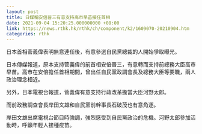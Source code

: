 ```yaml
---
layout: post
title: 日媒稱安倍晉三有意支持高市早苗接任首相
date: 2021-09-04 15:20:25.000000000 +08:00
link: https://news.rthk.hk/rthk/ch/component/k2/1609070-20210904.htm
categories: rthk
---
```


日本首相菅義偉表明無意連任後，有意參選自民黨總裁的人開始爭取曝光。

日本傳媒報道，原本支持菅義偉的前首相安倍晉三，有意轉而支持前總務大臣高市早苗。高市在安倍擔任首相期間，曾出任自民黨政調會長及總務大臣等要職，兩人政治理念相近。

另外，日本電視台報道，菅義偉有意支持行政改革擔當大臣河野太郎。

而前政務調查會長岸田文雄和自民黨前幹事長石破茂也有意角逐。

岸田文雄出席電視台節目時強調，強烈感受到自民黨政治的危機。河野太郎參加活動時，呼籲年輕人接種疫苗。
